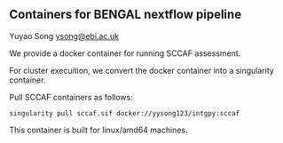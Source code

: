## Containers for BENGAL nextflow pipeline

Yuyao Song <ysong@ebi.ac.uk>

We provide a docker container for running SCCAF assessment. 

For cluster execuition, we convert the docker container into a singularity container. 

Pull SCCAF containers as follows:

`singularity pull sccaf.sif docker://yysong123/intgpy:sccaf`

This container is built for linux/amd64 machines.
